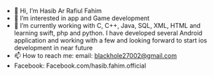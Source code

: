 - 👋 Hi, I’m Hasib Ar Rafiul Fahim
- 👀 I’m interested in app and Game development
- 🌱 I’m currently working with C, C++, Java, SQL, XML, HTML and learning swift, php and python. I have developed several Android application and working with a few and looking forward to start ios development in near future
- 📫 How to reach me: email: blackhole27002@gmail.com
- Facebook: Facebook.com/hasib.fahim.official

<!---
gl1tchyaf/gl1tchyaf is a ✨ special ✨ repository because its `README.md` (this file) appears on your GitHub profile.
You can click the Preview link to take a look at your changes.
--->
